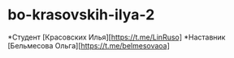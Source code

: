 # bo-krasovskih-ilya-2
*Студент [Красовских Илья][https://t.me/LinRuso]
*Наставник [Бельмесова Ольга][https://t.me/belmesovaoa]
